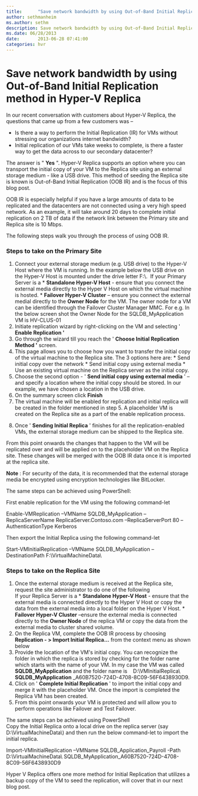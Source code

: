 ```yaml
---
title:      "Save network bandwidth by using Out-of-Band Initial Replication method in Hyper-V Replica"
author: sethmanheim
ms.author: sethm
description: Save network bandwidth by using Out-of-Band Initial Replication method in Hyper-V Replica
ms.date: 06/28/2013
date:       2013-06-28 07:41:00
categories: hvr
---
```

# Save network bandwidth by using Out-of-Band Initial Replication method in Hyper-V Replica

In our recent conversation with customers about Hyper-V Replica, the questions that came up from a few customers was –

  * Is there a way to perform the Initial Replication (IR) for VMs without stressing our organizations internet bandwidth?
  * Initial replication of our VMs take weeks to complete, is there a faster way to get the data across to our secondary datacenter?



The answer is " **Yes** ". Hyper-V Replica supports an option where you can transport the initial copy of your VM to the Replica site using an external storage medium - like a USB drive. This method of seeding the Replica site is known is Out-of-Band Initial Replication (OOB IR) and is the focus of this blog post.

OOB IR is especially helpful if you have a large amounts of data to be replicated and the datacenters are not connected using a very high speed network. As an example, it will take around 20 days to complete initial replication on 2 TB of data if the network link between the Primary site and Replica site is 10 Mbps.

The following steps walk you through the process of using OOB IR.  

### Steps to take on the Primary Site

  1. Connect your external storage medium (e.g. USB drive) to the Hyper-V Host where the VM is running. In the example below the USB drive on the Hyper-V Host is mounted under the drive letter F:\\.  If your Primary Server is a
    * **Standalone Hyper-V Host** \- ensure that you connect the external media directly to the Hyper V Host on which the virtual machine is hosted.
    * **Failover Hyper-V Cluster** – ensure you connect the external medial directly to the **Owner Node** for the VM. The owner node for a VM can be identified through the Failover Cluster Manager MMC. For e.g. In the below screen shot the Owner Node for the SQLDB_MyApplication VM is HV-CLUS-01
    <!--[![Img4](https://msdnshared.blob.core.windows.net/media/TNBlogsFS/prod.evol.blogs.technet.com/CommunityServer.Blogs.Components.WeblogFiles/00/00/00/50/45/metablogapi/1145.Img4_thumb_5DC1ADC3.jpg)](https://msdnshared.blob.core.windows.net/media/TNBlogsFS/prod.evol.blogs.technet.com/CommunityServer.Blogs.Components.WeblogFiles/00/00/00/50/45/metablogapi/6471.Img4_452F7FC2.jpg)-->
  2. Initiate replication wizard by right-clicking on the VM and selecting ' **Enable Replication '**
  3. Go through the wizard till you reach the ' **Choose Initial Replication Method '** screen.
  4. This page allows you to choose how you want to transfer the initial copy of the virtual machine to the Replica site. The 3 options here are:
    * Send initial copy over the network
    * Send initial copy using external media
    * Use an existing virtual machine on the Replica server as the initial copy.
    <!-- [![Img1](https://msdnshared.blob.core.windows.net/media/TNBlogsFS/prod.evol.blogs.technet.com/CommunityServer.Blogs.Components.WeblogFiles/00/00/00/50/45/metablogapi/7343.Img1_thumb_6F372FFD.jpg)](https://msdnshared.blob.core.windows.net/media/TNBlogsFS/prod.evol.blogs.technet.com/CommunityServer.Blogs.Components.WeblogFiles/00/00/00/50/45/metablogapi/1007.Img1_7D73183C.jpg) -->
  5. Choose the second option - ' **Send initial copy using external media** ' – and specify a location where the initial copy should be stored. In our example, we have chosen a location in the USB drive.
  6. On the summary screen click **Finish**
  7. The virtual machine will be enabled for replication and initial replica will be created in the folder mentioned in step 5. A placeholder VM is created on the Replica site as a part of the enable replication process.
  <!-- [![Img2](https://msdnshared.blob.core.windows.net/media/TNBlogsFS/prod.evol.blogs.technet.com/CommunityServer.Blogs.Components.WeblogFiles/00/00/00/50/45/metablogapi/2783.Img2_thumb_649BF34C.jpg)](https://msdnshared.blob.core.windows.net/media/TNBlogsFS/prod.evol.blogs.technet.com/CommunityServer.Blogs.Components.WeblogFiles/00/00/00/50/45/metablogapi/5460.Img2_60FB47BE.jpg) -->
  8. Once ' **Sending Initial Replica** ' finishes for all the replication-enabled VMs, the external storage medium can be shipped to the Replica site.



From this point onwards the changes that happen to the VM will be replicated over and will be applied on to the placeholder VM on the Replica site. These changes will be merged with the OOB IR data once it is imported at the replica site.  

**Note** : For security of the data, it is recommended that the external storage media be encrypted using encryption technologies like BitLocker.

The same steps can be achieved using PowerShell:

First enable replication for the VM using the following command-let
    
    
Enable-VMReplication –VMName SQLDB_MyApplication –ReplicaServerName ReplicaServer.Contoso.com –ReplicaServerPort 80 –AuthenticationType Kerberos 

Then export the Initial Replica using the following command-let
    
    
Start-VMInitialReplication –VMName SQLDB_MyApplication –DestinationPath F:\VirtualMachineData\ 

### Steps to take on the Replica Site

  1. Once the external storage medium is received at the Replica site, request the site administrator to do one of the following   
If your Replica Server is a
    * **Standalone Hyper-V Host** \- ensure that the external media is connected directly to the Hyper V Host or copy the data from the external media into a local folder on the Hyper V Host.
    * **Failover Hyper-V Cluster** –ensure the external media is connected directly to the **Owner Node** of the replica VM or copy the data from the external media to cluster shared volume.
  2. On the Replica VM, complete the OOB IR process by choosing **Replication - > Import Initial Replica…** from the context menu as shown below
    <!-- [![Img3](https://msdnshared.blob.core.windows.net/media/TNBlogsFS/prod.evol.blogs.technet.com/CommunityServer.Blogs.Components.WeblogFiles/00/00/00/50/45/metablogapi/2100.Img3_thumb_618C2608.jpg)](https://msdnshared.blob.core.windows.net/media/TNBlogsFS/prod.evol.blogs.technet.com/CommunityServer.Blogs.Components.WeblogFiles/00/00/00/50/45/metablogapi/4885.Img3_044D5DC6.jpg) -->
  3. Provide the location of the VM's initial copy. You can recognize the folder in which the replica is stored by checking for the folder name which starts with the name of your VM. In my case the VM was called **SQLDB_MyApplication** and the folder name is    D:\VMInitialReplica\ **SQLDB_MyApplication** _A60B7520-724D-4708-8C09-56F6438930D9.
  4. Click on ' **Complete Initial Replication** ' to import the initial copy and merge it with the placeholder VM. Once the import is completed the Replica VM has been created.
  5. From this point onwards your VM is protected and will allow you to perform operations like Failover and Test Failover.



The same steps can be achieved using PowerShell   
Copy the Initial Replica onto a local drive on the replica server (say D:\VirtualMachineData\\) and then run the below command-let to import the initial replica.
    
    
Import-VMInitialReplication –VMName SQLDB_Application_Payroll  -Path D:\VirtualMachineData\ SQLDB_MyApplication_A60B7520-724D-4708-8C09-56F6438930D9 

Hyper V Replica offers one more method for Initial Replication that utilizes a backup copy of the VM to seed the replication, will cover that in our next blog post.
